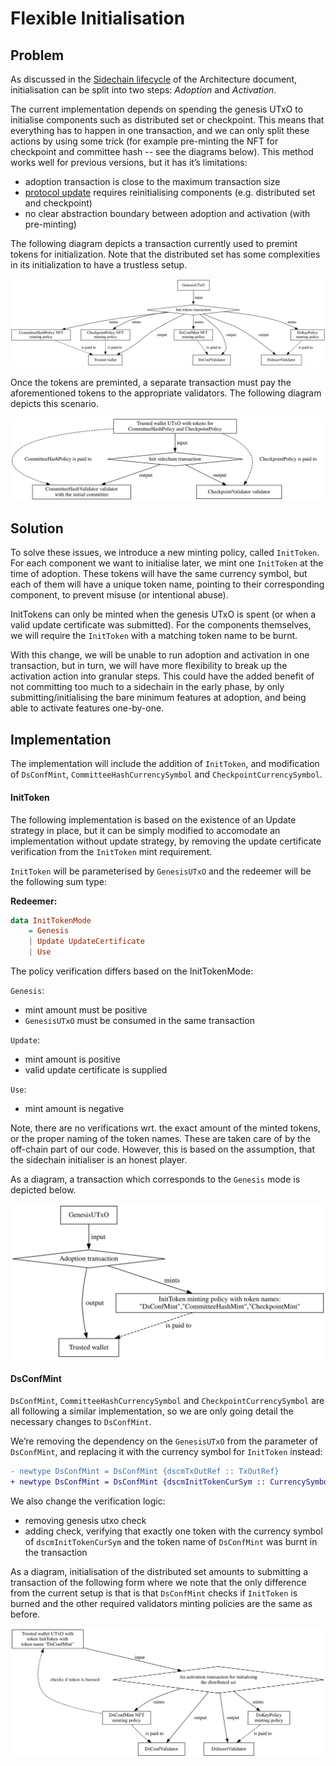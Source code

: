 # Flexible Initialisation

## Problem

As discussed in the [Sidechain lifecycle](../Architecture.md#Sidechain-lifecycle)
of the Architecture document, initialisation can be split into two steps:
_Adoption_ and _Activation_.

The current implementation depends on spending the genesis UTxO to initialise
components such as distributed set or checkpoint. This means that everything has
to happen in one transaction, and we can only split these actions by using some
trick (for example pre-minting the NFT for checkpoint and committee hash -- see
the diagrams below). This method works well for previous versions, but it has
it’s limitations:

- adoption transaction is close to the maximum transaction size
- [protocol update](./01-UpdateStrategy.md) requires reinitialising components
  (e.g. distributed set and checkpoint)
- no clear abstraction boundary between adoption and activation (with pre-minting)

The following diagram depicts a transaction currently used to premint tokens
for initialization.
Note that the distributed set has some complexities in its initialization to
have a trustless setup.

![OldInit](./06-FlexibleInitialisation/OldInit.svg)

Once the tokens are preminted, a separate transaction must pay the
aforementioned tokens to the appropriate validators.
The following diagram depicts this scenario.

![OldPayTokens](./06-FlexibleInitialisation/OldPayTokens.svg)

## Solution

To solve these issues, we introduce a new minting policy, called `InitToken`.
For each component we want to initialise later, we mint one `InitToken` at the
time of adoption. These tokens will have the same currency symbol, but each of
them will have a unique token name, pointing to their corresponding component,
to prevent misuse (or intentional abuse).

InitTokens can only be minted when the genesis UTxO is spent (or when a valid
update certificate was submitted). For the components themselves, we will
require the `InitToken` with a matching token name to be burnt.

With this change, we will be unable to run adoption and activation in one
transaction, but in turn, we will have more flexibility to break up the
activation action into granular steps. This could have the added benefit of not
committing too much to a sidechain in the early phase, by only
submitting/initialising the bare minimum features at adoption, and being able
to activate features one-by-one.

## Implementation
The implementation will include the addition of `InitToken`, and modification
of `DsConfMint`, `CommitteeHashCurrencySymbol` and `CheckpointCurrencySymbol`.

#### InitToken
The following implementation is based on the existence of an Update strategy in
place, but it can be simply modified to accomodate an implementation without
update strategy, by removing the update certificate verification from the
`InitToken` mint requirement.

`InitToken` will be parameterised by `GenesisUTxO` and the redeemer will be the
following sum type:

**Redeemer:**

```hs
data InitTokenMode
    = Genesis
    | Update UpdateCertificate
    | Use
```
The policy verification differs based on the InitTokenMode:

`Genesis`:
- mint amount must be positive
- `GenesisUTxO` must be consumed in the same transaction

`Update`:
- mint amount is positive
- valid update certificate is supplied

`Use`:
- mint amount is negative

Note, there are no verifications wrt. the exact amount of the minted tokens, or
the proper naming of the token names. These are taken care of by the off-chain
part of our code. However, this is based on the assumption, that the sidechain
initialiser is an honest player.

As a diagram, a transaction which corresponds to the `Genesis` mode is
depicted below.

![NewInit](./06-FlexibleInitialisation/NewInit.svg)

#### DsConfMint

`DsConfMint`, `CommitteeHashCurrencySymbol` and `CheckpointCurrencySymbol` are
all following a similar implementation, so we are only going detail the
necessary changes to `DsConfMint`.

We’re removing the dependency on the `GenesisUTxO` from the parameter of
`DsConfMint`, and replacing it with the currency symbol for `InitToken` instead:

```diff
- newtype DsConfMint = DsConfMint {dscmTxOutRef :: TxOutRef}
+ newtype DsConfMint = DsConfMint {dscmInitTokenCurSym :: CurrencySymbol}
```

We also change the verification logic:
- removing genesis utxo check
- adding check, verifying that exactly one token  with the currency symbol of
  `dscmInitTokenCurSym` and the token name of `DsConfMint` was burnt in the
  transaction

As a diagram, initialisation of the distributed set amounts to submitting a
transaction of the following form where we note that the only difference from
the current setup is that is that `DsConfMint` checks if `InitToken` is burned
and the other required validators minting policies are the same as before.

![DsConfMintBurn](./06-FlexibleInitialisation/DsConfMintBurn.svg)
